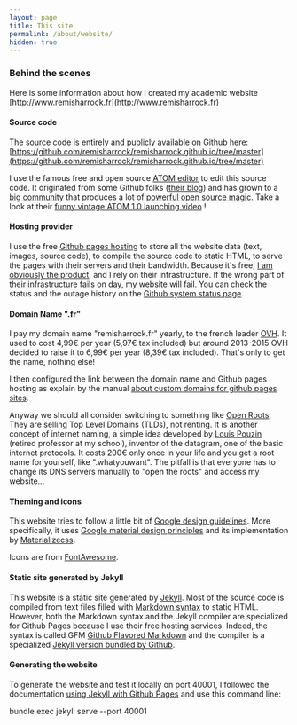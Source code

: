 ```yaml
---
layout: page
title: This site
permalink: /about/website/
hidden: true
---
```

### Behind the scenes
Here is some information about how I created my academic website [http://www.remisharrock.fr](http://www.remisharrock.fr)

#### Source code
The source code is entirely and publicly available on Github here: [https://github.com/remisharrock/remisharrock.github.io/tree/master](https://github.com/remisharrock/remisharrock.github.io/tree/master)

I use the famous free and open source [ATOM editor](https://atom.io/) to edit this source code. It originated from some Github folks ([their blog](http://blog.atom.io/)) and has grown to a [big community](https://discuss.atom.io/) that produces a lot of [powerful open source magic](https://github.com/atom). Take a look at their [funny vintage ATOM 1.0 launching video](https://www.youtube.com/watch?v=Y7aEiVwBAdk) !

#### Hosting provider
I use the free [Github pages hosting](https://pages.github.com/) to store all the website data (text, images, source code), to compile the source code to static HTML, to serve the pages with their servers and their bandwidth. Because it's free, [I am obviously the product](https://www.quora.com/Who-originally-suggested-that-if-youre-not-paying-for-the-product-you-are-the-product), and I rely on their infrastructure. If the wrong part of their infrastructure fails on day, my website will fail. You can check the status and the outage history on the [Github system status page](https://status.github.com/).

#### Domain Name ".fr"
I pay my domain name "remisharrock.fr" yearly, to the french leader [OVH](https://www.ovh.com/).
It used to cost 4,99€ per year (5,97€ tax included) but around 2013-2015 OVH decided to raise it to 6,99€ per year (8,39€ tax included). That's only to get the name, nothing else!

I then configured the link between the domain name and Github pages hosting as explain by the manual [about custom domains for github pages sites](https://help.github.com/articles/about-custom-domains-for-github-pages-sites/).

Anyway we should all consider switching to something like [Open Roots](http://www.open-root.eu/).
They are selling Top Level Domains (TLDs), not renting. It is another concept of internet naming, a simple idea developed by [Louis Pouzin](https://en.wikipedia.org/wiki/Louis_Pouzin) (retired professor at my school), inventor of the datagram, one of the basic internet protocols.
It costs 200€ only once in your life and you get a root name for yourself, like ".whatyouwant". The pitfall is that everyone has to change its DNS servers manually to "open the roots" and access my website...

#### Theming and icons
This website tries to follow a little bit of [Google design guidelines](https://design.google.com/). More specifically, it uses [Google material design principles](https://www.google.com/design/spec/material-design/introduction.html) and its implementation by [Materializecss](http://materializecss.com/).

Icons are from [FontAwesome](https://fortawesome.github.io/Font-Awesome/).

#### Static site generated by Jekyll
This website is a static site generated by [Jekyll](http://http://jekyllrb.com/). Most of the source code is compiled from text files filled with [Markdown syntax](https://en.wikipedia.org/wiki/Markdown) to static HTML. However, both the Markdown syntax and the Jekyll compiler are specialized for Github Pages because I use their free hosting services. Indeed, the syntax is called GFM [Github Flavored Markdown](https://help.github.com/articles/github-flavored-markdown/) and the compiler is a specialized [Jekyll version bundled by Github](https://github.com/github/pages-gem).

#### Generating the website

To generate the website and test it locally on port 40001, I followed the documentation [using Jekyll with Github Pages](https://help.github.com/articles/using-jekyll-with-pages/) and use this command line:

bundle exec jekyll serve --port 40001

